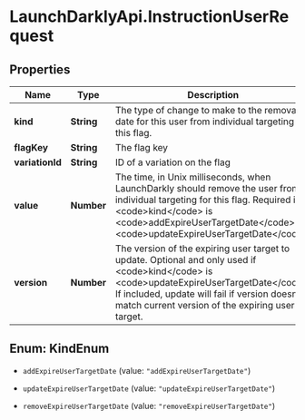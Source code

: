 # LaunchDarklyApi.InstructionUserRequest

## Properties

Name | Type | Description | Notes
------------ | ------------- | ------------- | -------------
**kind** | **String** | The type of change to make to the removal date for this user from individual targeting for this flag. | 
**flagKey** | **String** | The flag key | 
**variationId** | **String** | ID of a variation on the flag | 
**value** | **Number** | The time, in Unix milliseconds, when LaunchDarkly should remove the user from individual targeting for this flag. Required if &lt;code&gt;kind&lt;/code&gt; is &lt;code&gt;addExpireUserTargetDate&lt;/code&gt; or &lt;code&gt;updateExpireUserTargetDate&lt;/code&gt;. | [optional] 
**version** | **Number** | The version of the expiring user target to update. Optional and only used if &lt;code&gt;kind&lt;/code&gt; is &lt;code&gt;updateExpireUserTargetDate&lt;/code&gt;. If included, update will fail if version doesn&#39;t match current version of the expiring user target. | [optional] 



## Enum: KindEnum


* `addExpireUserTargetDate` (value: `"addExpireUserTargetDate"`)

* `updateExpireUserTargetDate` (value: `"updateExpireUserTargetDate"`)

* `removeExpireUserTargetDate` (value: `"removeExpireUserTargetDate"`)




